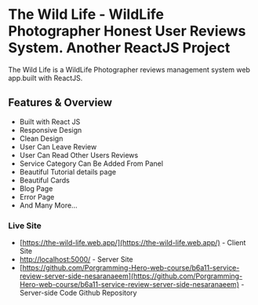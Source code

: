 # The Wild Life - WildLife Photographer Honest User Reviews System. Another ReactJS Project

The Wild Life is a WildLife Photographer reviews management system web app.built with ReactJS.

## Features & Overview

- Built with React JS
- Responsive Design
- Clean Design
- User Can Leave Review
- User Can Read Other Users Reviews
- Service Category Can Be Added From Panel
- Beautiful Tutorial details page
- Beautiful Cards
- Blog Page
- Error Page
- And Many More...

### Live Site

- [https://the-wild-life.web.app/](https://the-wild-life.web.app/) - Client Site
- [http://localhost:5000/](http://localhost:5000/) - Server Site
- [https://github.com/Porgramming-Hero-web-course/b6a11-service-review-server-side-nesaranaeem](https://github.com/Porgramming-Hero-web-course/b6a11-service-review-server-side-nesaranaeem) - Server-side Code Github Repository
